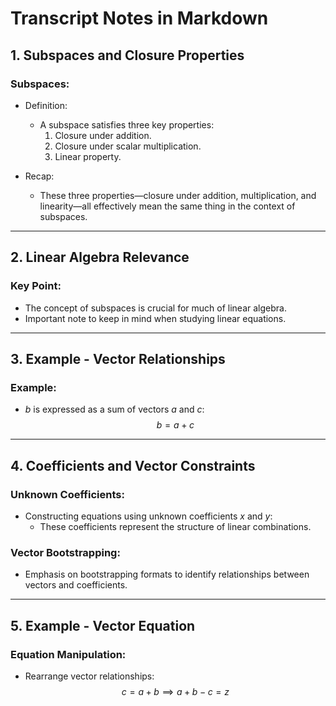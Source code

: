 # Transcript Notes in Markdown

## 1. Subspaces and Closure Properties

### Subspaces:
- Definition:
  - A subspace satisfies three key properties: 
    1. Closure under addition.
    2. Closure under scalar multiplication.
    3. Linear property.

- Recap:
  - These three properties—closure under addition, multiplication, and linearity—all effectively mean the same thing in the context of subspaces.

---

## 2. Linear Algebra Relevance

### Key Point:
- The concept of subspaces is crucial for much of linear algebra.
- Important note to keep in mind when studying linear equations.

---

## 3. Example - Vector Relationships

### Example:
- $b$ is expressed as a sum of vectors $a$ and $c$:
  $$
  b = a + c
  $$

---

## 4. Coefficients and Vector Constraints

### Unknown Coefficients:
- Constructing equations using unknown coefficients $x$ and $y$:
  - These coefficients represent the structure of linear combinations.
  
### Vector Bootstrapping:
- Emphasis on bootstrapping formats to identify relationships between vectors and coefficients.

---

## 5. Example - Vector Equation 

### Equation Manipulation:
- Rearrange vector relationships:
  $$
  c = a + b \implies a + b - c = z
  $$

